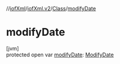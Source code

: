 //[iofXml](../../../index.md)/[iofXml.v2](../index.md)/[Class](index.md)/[modifyDate](modify-date.md)

# modifyDate

[jvm]\
protected open var [modifyDate](modify-date.md): [ModifyDate](../-modify-date/index.md)
